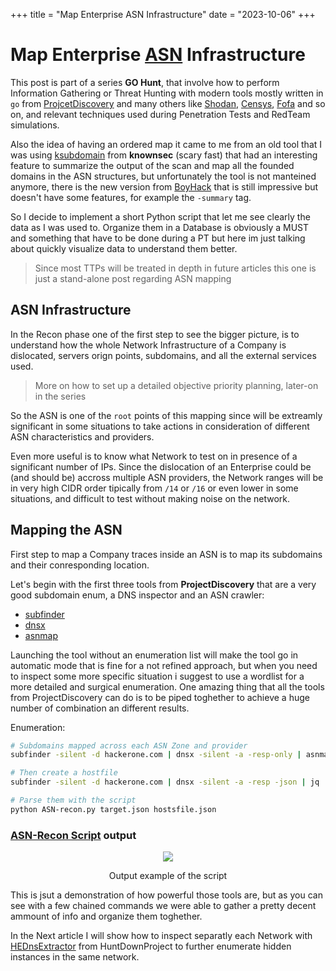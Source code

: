 +++
title = "Map Enterprise ASN Infrastructure"
date = "2023-10-06"
+++


# Map Enterprise [ASN](https://www.cloudflare.com/learning/network-layer/what-is-an-autonomous-system/) Infrastructure

This post is part of a series **GO Hunt**, that involve how to perform Information Gathering or Threat Hunting with modern tools mostly written in `go` from [ProjcetDiscovery](https://github.com/projectdiscovery) and many others like [Shodan](https://www.shodan.io/), [Censys](https://search.censys.io/), [Fofa](https://en.fofa.info/) and so on, and relevant techniques used during Penetration Tests and RedTeam simulations.

Also the idea of having an ordered map it came to me from an old tool that I was using [ksubdomain](https://github.com/knownsec/ksubdomain) from **knownsec** (scary fast) that had an interesting feature to summarize the output of the scan and map all the founded domains in the ASN structures, but unfortunately the tool is not manteined anymore, there is the new version from [BoyHack](https://github.com/boy-hack/ksubdomain) that is still impressive but doesn't have some features, for example the `-summary` tag.

So I decide to implement a short Python script that let me see clearly the data as I was used to.
Organize them in a Database is obviously a MUST and something that have to be done during a PT but here im just talking about quickly visualize data to understand them better.

> Since most TTPs will be treated in depth in future articles this one is just a stand-alone post regarding ASN mapping

## ASN Infrastructure

In the Recon phase one of the first step to see the bigger picture, is to understand how the whole Network Infrastructure of a Company is dislocated, servers orign points, subdomains, and all the external services used. 

> More on how to set up a detailed objective priority planning, later-on in the series

So the ASN is one of the `root` points of this mapping since will be extreamly significant in some situations to take actions in consideration of different ASN characteristics and providers.

Even more useful is to know what Network to test on in presence of a significant number of IPs.
Since the dislocation of an Enterprise could be (and should be) accross multiple ASN providers, the Network ranges will be in very high CIDR order tipically from `/14` or `/16` or even lower in some situations, and difficult to test without making noise on the network.

## Mapping the ASN

First step to map a Company traces inside an ASN is to map its subdomains and their conresponding location.

Let's begin with the first three tools from **ProjectDiscovery** that are a very good subdomain enum, a DNS inspector and an ASN crawler:

* [subfinder](https://github.com/projectdiscovery/subfinder)
* [dnsx](https://github.com/projectdiscovery/dnsx)
* [asnmap](https://github.com/projectdiscovery/asnmap)

Launching the tool without an enumeration list will make the tool go in automatic mode that is fine for a not refined approach, but when you need to inspect some more specific situation i suggest to use a wordlist for a more detailed and surgical enumeration. One amazing thing that all the tools from ProjectDiscovery can do is to be piped toghether to achieve a huge number of combination an different results.

Enumeration:

```sh
# Subdomains mapped across each ASN Zone and provider
subfinder -silent -d hackerone.com | dnsx -silent -a -resp-only | asnmap -json -silent | jq -n '.TARGET |= [inputs]' > target.json

# Then create a hostfile
subfinder -silent -d hackerone.com | dnsx -silent -a -resp -json | jq 'with_entries(select(.key | in({"host":1, "a":1})))' | jq -n '[inputs]' > hostsfile.json

# Parse them with the script
python ASN-recon.py target.json hostsfile.json
```

### [ASN-Recon Script](https://github.com/sator-sdk/ASN-Recon) output

<p align="center">
<img src="/posts/asnrecon_output.png">
</p>
<p align="center">
Output example of the script
</p>

This is jsut a demonstration of how powerful those tools are, but as you can see with a few chained commands we were able to gather a pretty decent ammount of info and organize them toghether.

In the Next article I will show how to inspect separatly each Network with [HEDnsExtractor](https://github.com/HuntDownProject/HEDnsExtractor) from HuntDownProject to further enumerate hidden instances in the same network.